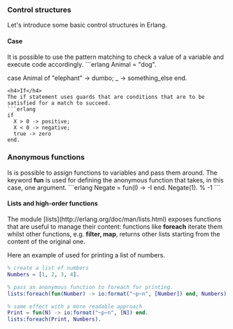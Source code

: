 <h3>Control structures</h3>
Let's introduce some basic control structures in Erlang.

<h4>Case</h4>
It is possible to use the pattern matching to check a value of a variable and execute code accordingly.
```erlang
Animal = "dog".

case Animal of
  "elephant" -> dumbo;
  _ -> something_else
end.
```
<h4>If</h4>
The if statement uses guards that are conditions that are to be satisfied for a match to succeed.
```erlang
if
  X > 0 -> positive;
  X < 0 -> negative;
  true -> zero
end.
```

<h3>Anonymous functions</h3>
Is is possible to assign functions to variables and pass them around. The keyword <b>fun</b> is used for defining the anonymous function that takes, in this case, one argument.
```erlang
Negate = fun(I) -> -I end.
Negate(1). % -1
```

<h4>Lists and high-order functions</h4>
The module [lists](http://erlang.org/doc/man/lists.html) exposes functions that are useful to manage their content: functions like <b>foreach</b> iterate them whilst other functions, e.g. <b>filter, map</b>, returns other lists starting from the content of the original one.

Here an example of <foreach> used for printing a list of numbers.
```erlang
% create a list of numbers
Numbers = [1, 2, 3, 4].

% pass an anonymous function to foreach for printing.
lists:foreach(fun(Number) -> io:format("~p~n", [Number]) end, Numbers).

% same effect with a more readable approach
Print = fun(N) -> io:format("~p~n", [N]) end.
lists:foreach(Print, Numbers).
```
